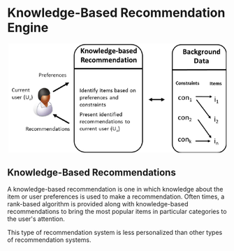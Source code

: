# Knowledge-Based Recommendation Engine

<p align="center">

  <img src="KBR-dataflow.png" width ='500'> 

</p>



## Knowledge-Based Recommendations
A knowledge-based recommendation is one in which knowledge about the item or user preferences is used to make a recommendation. Often times, a rank-based algorithm is provided along with knowledge-based recommendations to bring the most popular items in particular categories to the user's attention.

This type of recommendation system is less personalized than other types of recommendation systems. 
